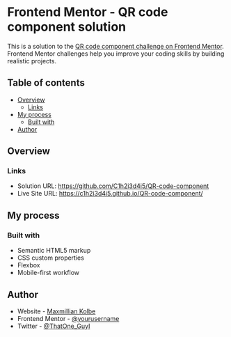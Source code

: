 # Frontend Mentor - QR code component solution

This is a solution to the [QR code component challenge on Frontend Mentor](https://www.frontendmentor.io/challenges/qr-code-component-iux_sIO_H). Frontend Mentor challenges help you improve your coding skills by building realistic projects. 

## Table of contents

- [Overview](#overview)
  - [Links](#links)
- [My process](#my-process)
  - [Built with](#built-with)
- [Author](#author)


## Overview

### Links

- Solution URL: https://github.com/C1h2i3d4i5/QR-code-component
- Live Site URL: https://c1h2i3d4i5.github.io/QR-code-component/

## My process

### Built with

- Semantic HTML5 markup
- CSS custom properties
- Flexbox
- Mobile-first workflow

## Author

- Website - [Maxmillian Kolbe](https://max-kolbe.maximilianogbua.repl.co/a)
- Frontend Mentor - [@yourusername](https://www.frontendmentor.io/profile/yourusername)
- Twitter - [@ThatOne_GuyI](https://www.twitter.com/ThatOne_GuyI)


